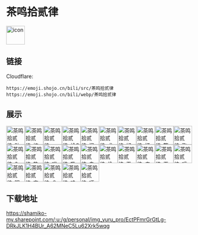 # 茶鸣拾贰律
<img src="https://emoji.shojo.cn/bili/src/茶鸣拾贰律/icon.png" width="50" height="50" alt="icon">

## 链接
Cloudflare:
```
https://emoji.shojo.cn/bili/src/茶鸣拾贰律
https://emoji.shojo.cn/bili/webp/茶鸣拾贰律
```
## 展示
<img src="https://emoji.shojo.cn/bili/src/茶鸣拾贰律/茶鸣拾贰律-贴贴.png" width="50" height="50" alt="茶鸣拾贰律-贴贴"><img src="https://emoji.shojo.cn/bili/src/茶鸣拾贰律/茶鸣拾贰律-棒.png" width="50" height="50" alt="茶鸣拾贰律-棒"><img src="https://emoji.shojo.cn/bili/src/茶鸣拾贰律/茶鸣拾贰律-giegie.png" width="50" height="50" alt="茶鸣拾贰律-giegie"><img src="https://emoji.shojo.cn/bili/src/茶鸣拾贰律/茶鸣拾贰律-栓Q.png" width="50" height="50" alt="茶鸣拾贰律-栓Q"><img src="https://emoji.shojo.cn/bili/src/茶鸣拾贰律/茶鸣拾贰律-闹脾气.png" width="50" height="50" alt="茶鸣拾贰律-闹脾气"><img src="https://emoji.shojo.cn/bili/src/茶鸣拾贰律/茶鸣拾贰律-求求了.png" width="50" height="50" alt="茶鸣拾贰律-求求了"><img src="https://emoji.shojo.cn/bili/src/茶鸣拾贰律/茶鸣拾贰律-好耶.png" width="50" height="50" alt="茶鸣拾贰律-好耶"><img src="https://emoji.shojo.cn/bili/src/茶鸣拾贰律/茶鸣拾贰律-打咩.png" width="50" height="50" alt="茶鸣拾贰律-打咩"><img src="https://emoji.shojo.cn/bili/src/茶鸣拾贰律/茶鸣拾贰律-警告.png" width="50" height="50" alt="茶鸣拾贰律-警告"><img src="https://emoji.shojo.cn/bili/src/茶鸣拾贰律/茶鸣拾贰律-飞踢.png" width="50" height="50" alt="茶鸣拾贰律-飞踢"><img src="https://emoji.shojo.cn/bili/src/茶鸣拾贰律/茶鸣拾贰律-6.png" width="50" height="50" alt="茶鸣拾贰律-6"><img src="https://emoji.shojo.cn/bili/src/茶鸣拾贰律/茶鸣拾贰律-热情.png" width="50" height="50" alt="茶鸣拾贰律-热情"><img src="https://emoji.shojo.cn/bili/src/茶鸣拾贰律/茶鸣拾贰律-唱歌.png" width="50" height="50" alt="茶鸣拾贰律-唱歌"><img src="https://emoji.shojo.cn/bili/src/茶鸣拾贰律/茶鸣拾贰律-吸氧.png" width="50" height="50" alt="茶鸣拾贰律-吸氧"><img src="https://emoji.shojo.cn/bili/src/茶鸣拾贰律/茶鸣拾贰律-自闭.png" width="50" height="50" alt="茶鸣拾贰律-自闭"><img src="https://emoji.shojo.cn/bili/src/茶鸣拾贰律/茶鸣拾贰律-偷心盗贼.png" width="50" height="50" alt="茶鸣拾贰律-偷心盗贼"><img src="https://emoji.shojo.cn/bili/src/茶鸣拾贰律/茶鸣拾贰律-干饭.png" width="50" height="50" alt="茶鸣拾贰律-干饭"><img src="https://emoji.shojo.cn/bili/src/茶鸣拾贰律/茶鸣拾贰律-疯狂大笑.png" width="50" height="50" alt="茶鸣拾贰律-疯狂大笑"><img src="https://emoji.shojo.cn/bili/src/茶鸣拾贰律/茶鸣拾贰律-干得漂亮.png" width="50" height="50" alt="茶鸣拾贰律-干得漂亮"><img src="https://emoji.shojo.cn/bili/src/茶鸣拾贰律/茶鸣拾贰律-哼.png" width="50" height="50" alt="茶鸣拾贰律-哼"><img src="https://emoji.shojo.cn/bili/src/茶鸣拾贰律/茶鸣拾贰律-眼泪汪汪.png" width="50" height="50" alt="茶鸣拾贰律-眼泪汪汪"><img src="https://emoji.shojo.cn/bili/src/茶鸣拾贰律/茶鸣拾贰律-突然可爱.png" width="50" height="50" alt="茶鸣拾贰律-突然可爱"><img src="https://emoji.shojo.cn/bili/src/茶鸣拾贰律/茶鸣拾贰律-？？？.png" width="50" height="50" alt="茶鸣拾贰律-？？？"><img src="https://emoji.shojo.cn/bili/src/茶鸣拾贰律/茶鸣拾贰律-哇哦.png" width="50" height="50" alt="茶鸣拾贰律-哇哦"><img src="https://emoji.shojo.cn/bili/src/茶鸣拾贰律/茶鸣拾贰律-哽住.png" width="50" height="50" alt="茶鸣拾贰律-哽住">

## 下载地址

https://shamiko-my.sharepoint.com/:u:/g/personal/img_yuru_pro/EctPFmrGrGtLg-DRkJLK1H4BUr_A62MNeC5Lu62Xrk5wqg